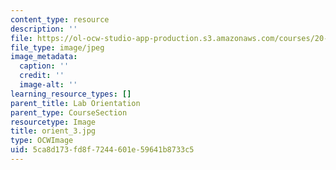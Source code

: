 ```yaml
---
content_type: resource
description: ''
file: https://ol-ocw-studio-app-production.s3.amazonaws.com/courses/20-109-laboratory-fundamentals-in-biological-engineering-spring-2010/5ca8d173fd8f7244601e59641b8733c5_orient_3.jpg
file_type: image/jpeg
image_metadata:
  caption: ''
  credit: ''
  image-alt: ''
learning_resource_types: []
parent_title: Lab Orientation
parent_type: CourseSection
resourcetype: Image
title: orient_3.jpg
type: OCWImage
uid: 5ca8d173-fd8f-7244-601e-59641b8733c5
---
```


